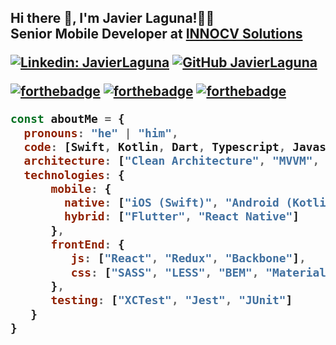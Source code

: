 <h2> Hi there 👋,  I'm Javier Laguna!🤘🏻
</br>Senior Mobile Developer at <a href="https://www.innocv.com/">INNOCV Solutions</a>
</em></p>

[![Linkedin: JavierLaguna](https://img.shields.io/badge/-JavierLaguna-blue?style=flat-square&logo=Linkedin&logoColor=white&link=https://www.linkedin.com/in/javier-laguna-iglesias-683691144/)](https://www.linkedin.com/in/javier-laguna-iglesias-683691144/)
[![GitHub JavierLaguna](https://img.shields.io/github/followers/javierlaguna?label=follow&style=social)](https://github.com/javierlaguna)

[![forthebadge](https://forthebadge.com/images/badges/built-by-developers.svg)](https://forthebadge.com)
[![forthebadge](https://forthebadge.com/images/badges/uses-git.svg)](https://forthebadge.com)
[![forthebadge](https://forthebadge.com/images/badges/uses-badges.svg)](https://forthebadge.com)
<br/>


```javascript
const aboutMe = {
  pronouns: "he" | "him",
  code: [Swift, Kotlin, Dart, Typescript, Javascript, HTML, CSS],
  architecture: ["Clean Architecture", "MVVM", "VIPER", "Clean Swift (VIP)", "Flux"],
  technologies: {
      mobile: {
        native: ["iOS (Swift)", "Android (Kotlin)"],
        hybrid: ["Flutter", "React Native"]
      },
      frontEnd: {
         js: ["React", "Redux", "Backbone"],
         css: ["SASS", "LESS", "BEM", "Material Design", "Bootstrap"]
      },
      testing: ["XCTest", "Jest", "JUnit"]
   }
}
```
